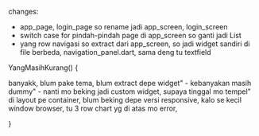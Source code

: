 changes:
- app_page, login_page so rename jadi app_screen, login_screen
- switch case for pindah-pindah page di app_screen so ganti jadi List
- yang row navigasi so extract dari app_screen, so jadi widget sandiri di file berbeda, navigation_panel.dart, sama deng tu textfield




YangMasihKurang() {

banyakk,
blum pake tema,
blum extract depe widget" - kebanyakan masih dummy" - nanti mo beking jadi custom widget, supaya tinggal mo tempel" di layout pe container,
blum beking depe versi responsive, kalo se kecil window browser, tu 3 row chart yg di atas mo error,

}
